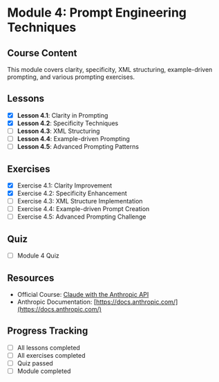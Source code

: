 # Module 4: Prompt Engineering Techniques

## Course Content
This module covers clarity, specificity, XML structuring, example-driven prompting, and various prompting exercises.

## Lessons
- [X] **Lesson 4.1**: Clarity in Prompting
- [X] **Lesson 4.2**: Specificity Techniques
- [ ] **Lesson 4.3**: XML Structuring
- [ ] **Lesson 4.4**: Example-driven Prompting
- [ ] **Lesson 4.5**: Advanced Prompting Patterns

## Exercises
- [X] Exercise 4.1: Clarity Improvement
- [X] Exercise 4.2: Specificity Enhancement
- [ ] Exercise 4.3: XML Structure Implementation
- [ ] Exercise 4.4: Example-driven Prompt Creation
- [ ] Exercise 4.5: Advanced Prompting Challenge

## Quiz
- [ ] Module 4 Quiz

## Resources
- Official Course: [Claude with the Anthropic API](https://anthropic.skilljar.com/claude-with-the-anthropic-api)
- Anthropic Documentation: [https://docs.anthropic.com/](https://docs.anthropic.com/)

## Progress Tracking
- [ ] All lessons completed
- [ ] All exercises completed
- [ ] Quiz passed
- [ ] Module completed 